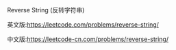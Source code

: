 Reverse String (反转字符串)

英文版:https://leetcode.com/problems/reverse-string/

中文版:https://leetcode-cn.com/problems/reverse-string/
